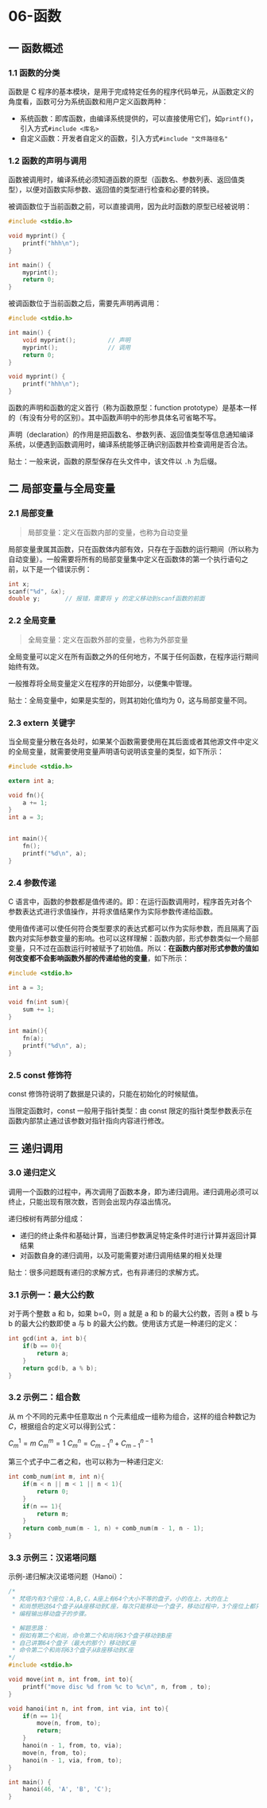 # 06-函数

## 一 函数概述

### 1.1 函数的分类

函数是 C 程序的基本模块，是用于完成特定任务的程序代码单元，从函数定义的角度看，函数可分为系统函数和用户定义函数两种：

- 系统函数：即库函数，由编译系统提供的，可以直接使用它们，如`printf()`，引入方式`#include <库名>`
- 自定义函数：开发者自定义的函数，引入方式`#include "文件路径名"`

### 1.2 函数的声明与调用

函数被调用时，编译系统必须知道函数的原型（函数名、参数列表、返回值类型），以便对函数实际参数、返回值的类型进行检查和必要的转换。

被调函数位于当前函数之前，可以直接调用，因为此时函数的原型已经被说明：

```c++
#include <stdio.h>

void myprint() {
    printf("hhh\n");
}

int main() {
    myprint();
    return 0;
}
```

被调函数位于当前函数之后，需要先声明再调用：

```c++
#include <stdio.h>

int main() {
    void myprint();         // 声明
    myprint();              // 调用
    return 0;
}

void myprint() {
    printf("hhh\n");
}
```

函数的声明和函数的定义首行（称为函数原型：function prototype）是基本一样的（有没有分号的区别）。其中函数声明中的形参具体名可省略不写。

声明（declaration）的作用是把函数名、参数列表、返回值类型等信息通知编译系统，以便遇到函数调用时，编译系统能够正确识别函数并检查调用是否合法。

贴士：一般来说，函数的原型保存在头文件中，该文件以 `.h` 为后缀。

## 二 局部变量与全局变量

### 2.1 局部变量

> 局部变量：定义在函数内部的变量，也称为自动变量

局部变量隶属其函数，只在函数体内部有效，只存在于函数的运行期间（所以称为自动变量）。一般需要将所有的局部变量集中定义在函数体的第一个执行语句之前，以下是一个错误示例：

```c
int x;
scanf("%d", &x);
double y;       // 报错，需要将 y 的定义移动到scanf函数的前面
```

### 2.2 全局变量

> 全局变量：定义在函数外部的变量，也称为外部变量

全局变量可以定义在所有函数之外的任何地方，不属于任何函数，在程序运行期间始终有效。

一般推荐将全局变量定义在程序的开始部分，以便集中管理。

贴士：全局变量中，如果是实型的，则其初始化值均为 0，这与局部变量不同。

### 2.3 extern 关键字

当全局变量分散在各处时，如果某个函数需要使用在其后面或者其他源文件中定义的全局变量，就需要使用变量声明语句说明该变量的类型，如下所示：

```c
#include <stdio.h>

extern int a;

void fn(){
    a += 1;
}
int a = 3;


int main(){
    fn();
    printf("%d\n", a);
}
```

### 2.4 参数传递

C 语言中，函数的参数都是值传递的。即：在运行函数调用时，程序首先对各个参数表达式进行求值操作，并将求值结果作为实际参数传递给函数。

使用值传递可以使任何符合类型要求的表达式都可以作为实际参数，而且隔离了函数内对实际参数变量的影响。也可以这样理解：函数内部，形式参数类似一个局部变量，只不过在函数运行时被赋予了初始值。所以：**在函数内部对形式参数的值如何改变都不会影响函数外部的传递给他的变量**，如下所示：

```c
#include <stdio.h>

int a = 3;

void fn(int sum){
    sum += 1;
}

int main(){
    fn(a);
    printf("%d\n", a);
}
```

### 2.5 const 修饰符

const 修饰符说明了数据是只读的，只能在初始化的时候赋值。

当限定函数时，const 一般用于指针类型：由 const 限定的指针类型参数表示在函数内部禁止通过该参数对指针指向内容进行修改。

## 三 递归调用

### 3.0 递归定义

调用一个函数的过程中，再次调用了函数本身，即为递归调用。递归调用必须可以终止，只能出现有限次数，否则会出现内存溢出情况。

递归桉树有两部分组成：

- 递归的终止条件和基础计算，当递归参数满足特定条件时进行计算并返回计算结果
- 对函数自身的递归调用，以及可能需要对递归调用结果的相关处理

贴士：很多问题既有递归的求解方式，也有非递归的求解方式。

### 3.1 示例一：最大公约数

对于两个整数 a 和 b，如果 b=0，则 a 就是 a 和 b 的最大公约数，否则 a 模 b 与 b 的最大公约数即使 a 与 b 的最大公约数。使用该方式是一种递归的定义：

```c
int gcd(int a, int b){
    if(b == 0){
        return a;
    }
    return gcd(b, a % b);
}
```

### 3.2 示例二：组合数

从 m 个不同的元素中任意取出 n 个元素组成一组称为组合，这样的组合种数记为 $C$，根据组合的定义可以得到公式：

$C{_m^1} = m$
$C{_m^m} = 1$
$C{_m^n} = C{_{m-1}^n} + C{_{m-1}^{n-1}}$

第三个式子中二者之和，也可以称为一种递归定义:

```c
int comb_num(int m, int n){
    if(m < n || m < 1 || n < 1){
        return 0;
    }
    if(n == 1){
        return m;
    }
    return comb_num(m - 1, n) + comb_num(m - 1, n - 1);
}
```

### 3.3 示例三：汉诺塔问题

示例-递归解决汉诺塔问题（Hanoi）：

```c++
/*
 * 梵塔内有3个座位：A,B,C，A座上有64个大小不等的盘子，小的在上，大的在上
 * 和尚想把这64个盘子从A座移动到C座，每次只能移动一个盘子，移动过程中，3个座位上都只能保持大盘在下，小盘在上
 * 编程输出移动盘子的步骤。

 * 解题思路：
 * 假如有第二个和尚，命令第二个和尚将63个盘子移动到B座
 * 自己讲第64个盘子（最大的那个）移动到C座
 * 命令第二个和尚将63个盘子从B座移动到C座
*/
#include <stdio.h>

void move(int n, int from, int to){
    printf("move disc %d from %c to %c\n", n, from , to);
}

void hanoi(int n, int from, int via, int to){
    if(n == 1){
        move(n, from, to);
        return;
    }
    hanoi(n - 1, from, to, via);
    move(n, from, to);
    hanoi(n - 1, via, from, to);
}

int main() {
    hanoi(46, 'A', 'B', 'C');
}
```
